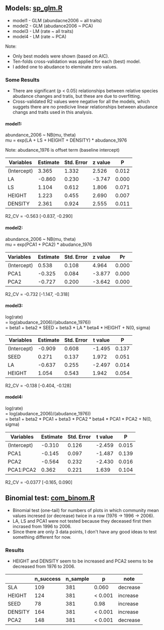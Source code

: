 ## Models: [sp_glm.R](https://github.com/mattocci27/temporal_dynamics_SE/blob/master/model_code/sp_glm.R)
- model1 - GLM (abundacne2006 ~ all traits)
- model2 - GLM (abudance2006 ~ PCA)
- model3 - LM (rate ~ all traits)
- model4 - LM (rate ~ PCA)

Note:
- Only best models were shown (based on AIC).
- Ten-folds cross-validation was applied for each (best) model.
- I added one to abudance to eleminate zero values.

### Some Results
- There are significant (p < 0.05) relationships between relative species
    abudance changes and tratis, but these are due to overfitting. 
- Cross-validated R2 values were negative for all the models, which suggets
    there are no predicive linear relationships between abudance changs and
    traits used in this analysis.


#### model1:
abundance_2006 ~ NB(mu, theta)  
mu = exp(LA + LS + HEIGHT + DENSITY) * abudance_1976

Note: abudance_1976 is offset term (baseline intercept)


| Variables   | Estimate | Std. Error | z value | P |
|-------------|----------|------------|---------|----------|
| (Intercept) | 3.365    | 1.332      | 2.526   | 0.012    |
| LA          | -0.860   | 0.230      | -3.747  | 0.000    |
| LS          | 1.104    | 0.612      | 1.806   | 0.071    |
| HEIGHT      | 1.223    | 0.455      | 2.690   | 0.007    |
| DENSITY     | 2.361    | 0.924      | 2.555   | 0.011    |

R2_CV = -0.563 [-0.837, -0.290]

#### model2:
abundance_2006 ~ NB(mu, theta)  
mu = exp(PCA1 + PCA2) * abudance_1976


|Variables    |Estimate |Std. Error |z value |Pr |
|:------------|---------|-----------|--------|---------|
| (Intercept) | 0.538   | 0.108      | 4.964   | 0.000    |
| PCA1      | -0.325  | 0.084      | -3.877  | 0.000    |
| PCA2      | -0.727  | 0.200      | -3.642  | 0.000    |

R2_CV = -0.732 [-1.147, -0.318]

#### model3:
log(rate)  
= log(abudance_2006)/(abudance_1976))  
= beta1 + beta2 * SEED + beta3 * LA * beta4 * HEIGHT + N(0, sigma)


| Variables   | Estimate | Std. Error | t value | P |
|-------------|----------|------------|---------|----------|
| (Intercept) | -0.909   | 0.608      | -1.495  | 0.137    |
| SEED        | 0.271    | 0.137      | 1.972   | 0.051    |
| LA          | -0.637   | 0.255      | -2.497  | 0.014    |
| HEIGHT      | 1.054    | 0.543      | 1.942   | 0.054    |

R2_CV = -0.138 [-0.404, -0.128]

#### model4:
log(rate)  
= log(abudance_2006)/(abudance_1976))  
= beta1 + beta2 * PCA1 + beta3 * PCA2 * beta4 * PCA1 * PCA2 + N(0, sigma)

| Variables     | Estimate | Std. Error | t value | P |
|---------------|----------|------------|---------|----------|
| (Intercept)   | -0.310   | 0.126      | -2.459  | 0.015    |
| PCA1        | -0.145   | 0.097      | -1.487  | 0.139    |
| PCA2        | -0.564   | 0.232      | -2.430  | 0.016    |
| PCA1:PCA2 | 0.362    | 0.221      | 1.639   | 0.104    |


R2_CV = -0.0377 [-0.165, 0.090]

## Binomial test: [com_binom.R](https://github.com/mattocci27/temporal_dynamics_SE/blob/master/model_cjode/comm.)
- Binomial test (one-tail) for numbers of plots in which community mean values incresed (or decrease) twice in a row (1976 -> 1996 -> 2006).
- LA, LS and PCA1 were not tested because they deceased first then incrased from
    1996 to 2006.
- Since there are only 3 data points, I don't have any good ideas to test something
    different for now.

### Results
- HEIGHT and DENSITY seem to be increased and PCA2 seems to be decreased from 1976 to 2006.

|         | n_success | n_sample | p       | note     |
|---------|-----------|----------|---------|----------|
| SLA     | 109       | 381      | 0.060   | decrease |
| HEIGHT  | 124       | 381      | < 0.001 | increase |
| SEED    | 78        | 381      | 0.98    | increase |
| DENSITY | 164       | 381      | < 0.001 | increase |
| PCA2    | 148       | 381      | < 0.001 | decrease |
